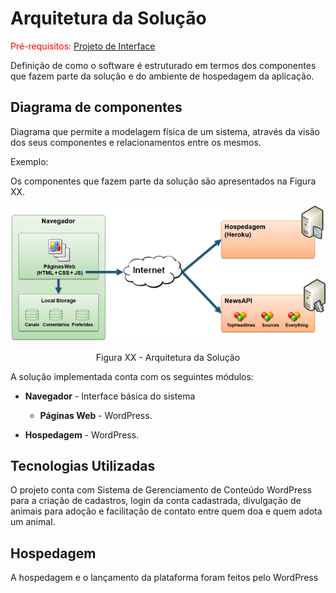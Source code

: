 # Arquitetura da Solução

<span style="color:red">Pré-requisitos: <a href="3-Projeto de Interface.md"> Projeto de Interface</a></span>

Definição de como o software é estruturado em termos dos componentes que fazem parte da solução e do ambiente de hospedagem da aplicação.

## Diagrama de componentes

Diagrama que permite a modelagem física de um sistema, através da visão dos seus componentes e relacionamentos entre os mesmos.

Exemplo: 

Os componentes que fazem parte da solução são apresentados na Figura XX.

![Diagrama de Componentes](img/componentes.png)
<center>Figura XX - Arquitetura da Solução</center>

A solução implementada conta com os seguintes módulos:
- **Navegador** - Interface básica do sistema  
  - **Páginas Web** - WordPress.
   
 - **Hospedagem** - WordPress. 


## Tecnologias Utilizadas

O projeto conta com Sistema de Gerenciamento de Conteúdo WordPress para a criação de cadastros, login da conta cadastrada, divulgação de animais para adoção e facilitação de contato entre quem doa e quem adota um animal.


## Hospedagem
A hospedagem e o lançamento da plataforma foram feitos pelo WordPress
